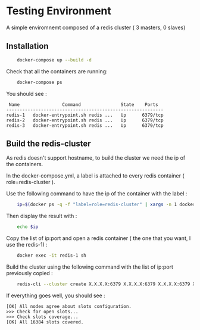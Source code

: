# Testing Environment
A simple enviromnemt composed of a redis cluster ( 3 masters, 0 slaves)

## Installation

```sh
    docker-compose up --build -d
```

Check that all the containers are running:

```sh
    docker-compose ps
```
You should see :

```
 Name                Command               State    Ports
-----------------------------------------------------------
redis-1   docker-entrypoint.sh redis ...   Up      6379/tcp
redis-2   docker-entrypoint.sh redis ...   Up      6379/tcp
redis-3   docker-entrypoint.sh redis ...   Up      6379/tcp
```

## Build the redis-cluster

As redis doesn't support hostname, to build the cluster we need the ip of the containers.

In the docker-compose.yml, a label is attached to every redis container ( role=redis-cluster ).

Use the following command to have the ip of the container with the label :
    
```sh
    ip=$(docker ps -q -f "label=role=redis-cluster" | xargs -n 1 docker inspect --format '{{range .NetworkSettings.Networks}}{{.IPAddress}}{{end}}:6379')
```

Then display the result with :
```sh
    echo $ip
```
Copy the list of ip:port and open a redis container ( the one that you want, I use the redis-1) :
```sh
    docker exec -it redis-1 sh
```

Build the cluster using the following command with the list of ip:port previously copied :
```sh
    redis-cli --cluster create X.X.X.X:6379 X.X.X.X:6379 X.X.X.X:6379 X.X.X.X:6379 X.X.X.X:6379 X.X.X.X:6379 --cluster-replicas 1
```

If everything goes well, you should see :
```
[OK] All nodes agree about slots configuration.
>>> Check for open slots...
>>> Check slots coverage...
[OK] All 16384 slots covered.
```
